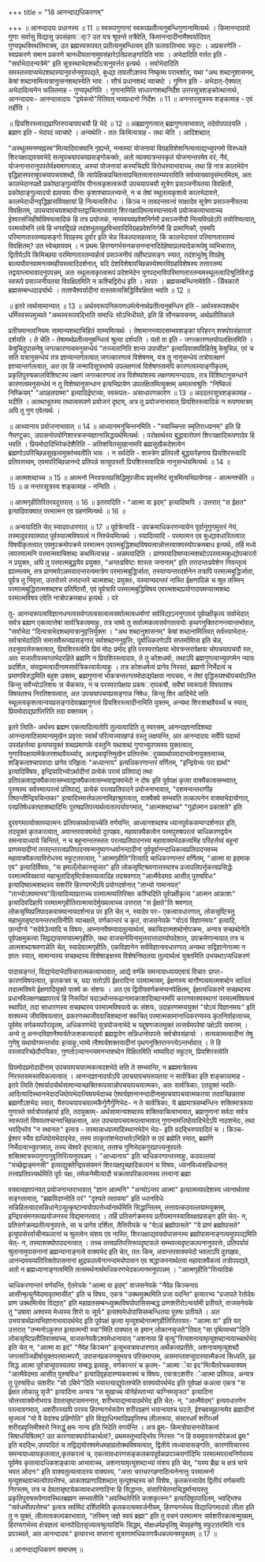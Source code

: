 +++
title = "18 आनन्दाद्यधिकरणम्"

+++
॥ आनन्दादयः प्रधानस्य ॥ 11 ॥ स्वरूपगुणानां स्वरूपप्रतीत्यनुबन्धिगुणानामित्यर्थः । किमानन्दादयो गुणाः सर्वासु विद्यासु उपसंहायर्ाः? उत यत्र श्रूयन्ते तत्रैवेति, किमानन्दादीनामैश्वर्यादिवत् गुण्यपृथक्स्थितिमात्रम्, उत ब्रह्मस्वरूपवत् प्रतीत्यनुबन्धित्वम् इति फलफलिभावः स्फुटः । अप्रकरणेति - स्वप्रकरणे समान प्रकरणे चानधीयतानामुपसंहारेऽतिप्रसङ्गादिति भावः । अभेदादिति वर्त्तत इति - "सर्वाभेदादन्यत्रेमे" इति सूत्रस्थाभेदशब्दोऽत्रानुवर्त्तत इत्यर्थः । सर्वाभेदादिति समस्तस्याप्यभेदशब्दस्यानुवर्त्तनमुपपद्यते, बुध्द्या तावर्तोऽशस्य निष्कृष्य परामर्शात्, यथा "अथ शब्दानुशासनम्, केषां शब्दानामित्यत्रानुासनशब्दस्येति भावः । सौत्रं प्रधानशब्दं व्याचष्टे । गुणिन इति - अभेदात्-ऐक्यात् अभेदादित्यनेन फलितमाह - गुण्यपृथगिति । गुणानामिति साधारणशब्दनिर्देश उत्तरसूत्रशङ्कोत्थानार्थः, आनन्दादयः- आनन्दत्वादयः "द्व्येकयो"रितिवत् भावप्रधानो निर्देशः ॥ 11 ॥ अनन्तरसूत्रस्य शङ्कामाह - एवं तर्हीति ।

॥ प्रियशिरस्त्वाद्यप्राप्तिरुपचायपचयौ हि भेदे ॥ 12 ॥ अब्रह्मगुणत्वात् ब्रह्मगुणत्वाभावात्, तदेवोपपादयति । ब्रह्मण इति - भेदपदं व्याचष्टे । अन्यथेति - ततः किमित्यत्राह - तथा चेति । आदिशब्दात्

"अस्थूलमनण्वह्नस्व"मित्यादिवाक्यानि गृह्यन्ते, नन्वस्यां योजनायां विग्रहविशेशनित्यत्वाद्यभ्युपगमो विरुध्यते शिरःपक्षाद्यवयवभेदे सत्युपचयापचयप्रसङ्गोकक्तेः, अतो व्याक्यात्रन्तरकृतं योजनान्तरमेव वरं, नैवं, योजनान्तरानुपपत्तेर्वक्ष्यमाणत्वात्, अस्यां योजनायां कस्यचिदपि विरोधस्याभावाच्च, तथा हि नात्र कालभेदेन वृद्धिहासपराबुपचयापचयशब्दौ, किं त्वापेक्षिकप्रचितत्वाप्रचितत्वतारतम्यपराविति सर्वव्याख्यातृसंमतमिदम्, अतः कालभेदानपक्षौ प्रकोष्ठाङ्गुल्योरिव पीनत्वकृशत्वरूपौ उपचयापचयौ सूत्रेण प्रसञ्जनीयतया विवक्षितौ, प्रकोष्ठाङ्गुल्यादयो ह्यवयवाः पीनाः कृशाश्चापलभ्यन्ते, न च तेषां स्थूलत्वकृशत्वे कालभेदायत्ते, कालभेदाधीनवृद्धिह्रासविवक्षायां हि नित्यत्वविरोधः । किञ्च न तावदन्तवत्त्वं साक्षादेव सूत्रेण प्रसञ्जनीयतया विवक्षितम्, उपचयापचयशब्दयोस्तद्वाचित्वाभावात् शिरःपक्षादिमत्त्वस्यान्तवत्वे प्रयोजकत्वाभावाच्च ईश्वरसंजिहीर्षाविषयत्वादिकं हि तत्र प्रयोजकं, नाप्यवयवप्रवेशनिर्गमौ प्रसञ्जनीयौ नित्यविग्रहेऽपि तयोरिष्यत्वात्, परमव्योमनि लये हि भगवद्विग्रहे तदंशभूतव्यूहविभावादिविग्रहप्रवेशनिर्गमौ हि प्रामाणिकौ, एवमपि परिमाणतारतम्यप्रसङ्गो विग्रहस्य दुर्वार इति चेन्न विकल्पासहत्वात्, किं कालभेदायत्तं परिमाणतारतम्यं विवक्षितम्? उत स्वेच्छायवम् । न प्रथमः हिरण्यगर्भसनकसनन्दनादिदेहेष्वाप्रलयादेकरूपेषु व्यभिचारात्, द्वितीयेऽपि किमिच्छया परमिाणतारतम्यार्हत्वं प्रसञ्जनीयं तर्हीष्टप्रसङ्गः स्यात्, तदंशभूतेषु विग्रहेषु बाल्ययौवनवामनत्वमहीयस्त्वादिदर्शनात्, यदि देशविशेषावच्छिन्नस्येश्वरविग्रहविशेषस्य तत्तारतम्यं तद्वयाप्त्यभावादनुपपन्नम्, अतः स्थूलत्वकृात्वरूपं प्रदेशभेदेन युगपद्भाविपरिमाणतारतम्यमस्थूलत्वादिश्रुतिविरुद्धं स्वरूपे प्रसञ्जनीयतया विवक्षितमिति न कश्चिद्विरोध इति । त्वपरः । ब्रह्मसम्बन्धिनामेवेति - अिैवकारो ब्रह्मसम्बन्धदार्ढ्यार्थः । ततश्चैश्वर्यादीनां वास्तवत्वसिद्धिर्विवक्षिता भवति ॥ 12 ॥

॥ इतरे त्वर्थसामान्यात् ॥ 13 ॥ अर्थस्वरूपनिरूपणधर्मत्वेनार्थप्रतीत्यनुबन्धिन इति - अर्थस्वरूपशब्देन धर्मिस्वरूपमुच्यते "अथस्वरूपवद्भिाति समाधिः सोऽभिधीयते, इति हि सौनकवचनम्, अर्थप्रतीतिकाले

प्रतीयमानत्वनियमः सामान्यशब्दाभिहितं साम्यमित्यर्थः । तेषामानन्त्यादसम्भवशङ्कां परिहरन् शक्योपसंहारतां दर्शयति । ते चेति - तेषामर्थप्रतीत्यनुबन्धित्वं श्रुत्या दर्शयति । यतो वा इति - जगत्कारणतयोपलक्षितमिति । केषुचिदुपासनेषु जगत्कारणत्वमनुसन्धेयं "तज्जलानिति शान्त उपासीत" इत्यादिवाक्यविहितेषु केषुचिन्न, एवं च सति यत्रानुसन्धेयं तत्र ज्ञाप्यान्तर्गतत्वात् जगत्कारणत्वं विशेषणम्, यत्र तु नानुसन्धेयं तत्रोपलक्षणं ज्ञाप्यान्तर्गतत्वात्, अत एव हि जन्मादिसूत्रभाष्ये उपलक्षणत्वं विशेषणत्वमपि कारणत्वस्याङ्गीकृतम्, प्रकृतिपुरुषकालविशिष्टस्य लक्षणं जगत्कारणत्वं तत्र विशेष्यांशस्य लक्षणमानन्दादयः, तत्र विशिष्टानुसन्धाने कारणत्वमनुसन्धेयं न तु विशेष्यानुसन्धान इत्यभिप्रायेण उपलक्षितमित्युक्तम् अमलत्वश्रुतिः "निष्किलं निष्क्रियम्" "अपहतपाष्मा" इत्यादिर्द्रष्टव्या, स्वरूपतः- असाधारणकारेण ॥ 13 ॥ अददतरसूत्रशङ्कामाह - यदीति । अतथाभूतस्य तथात्वरूपणे प्रयोजनं दृष्टम्, अत्र तु प्रयोजनाभावात् प्रियशिरस्त्वादिकं न रूपणमात्रम् अपि तु गुण एवेत्यर्थः ।

॥ आथ्यानाय प्रयोजनाभावात् ॥ 14 ॥ आध्यानमनुचिन्तनमिति - "स्याच्चिन्ता स्मृतिराध्यानम्" इति हि नैघण्टुकाः, उपासनोपयोगिशास्त्रजन्यज्ञानासिद्धयर्थमित्यर्थः । परोक्षार्थस्य बुद्धावारोपणं शिरःपक्षादिरूपणादेव हि भवति । प्रियमोदादिभिरेकदेशैरिति - अतिशयितसुखानामपि ब्रह्मसुखैकदेशत्वेन ब्रह्मणोऽपरिच्छिन्नसुखत्वमुक्तंभवतीति भावः । न सर्वदेति - शास्त्रेण प्रतिपत्तौ बुद्धयारेहणाय प्रियशिरस्त्वादि प्रतिपत्तव्यम्, एवमपरिच्छिन्नानन्दे प्रतिपन्ने सत्युपास्तौ प्रियशिरस्त्वादिकं नानुसन्धेयमित्यर्थः ॥ 14 ॥

॥ आत्मशब्दाच्च ॥ 15 ॥ आत्मनो निरवयत्वप्रसिद्धिमुपजीव्य प्रवृत्तमिदं सूत्रमित्यभिप्रायेणाह - आत्मनश्चेति ॥ 15 ॥ अ नन्तरसूत्रस्य शङ्कामाह - नन्विति ।

॥ आत्मगृहीतिरितरवदुत्तरात् ॥ 16 ॥ इतरवदिति - "आत्मा वा इदम्" इत्यादिष्वपि । उत्तरात् "स ईक्षत" इत्यादिवाक्यात् परमात्मन एव ग्रहणमित्यर्थः ॥ 16 ॥

॥ अन्वयादिति चेत् स्यादवधारणात् ॥ 17 ॥ पूर्वत्रेत्यादि - उपक्रमाधिकरणन्यायेन पूर्वानुगुणमुत्तरं नेयं, तस्मादुवरवाक्यात् पूर्वस्यात्मविषयत्वं न निश्चेयमित्यर्थः । स्यादित्यादि - परमात्मन एव बुध्द्यावधारितत्वात् विषयीकृतत्वात् एवमुपक्रमोपक्रमे परमात्मन एवात्मबुद्धिशब्दविषयत्वान्नोत्तरवाक्यस्योपक्रमबाध इत्यर्थः, तर्हि मध्ये त्वपरमात्मनि परमात्मवाचिशब्दः कथमित्यत्राह - अन्नमयादिति । प्राणमयादिष्वप्यात्मशब्दोऽपरमात्मबुध्द्योपचारतो न प्रयुक्तः, अपि तु परमात्मबुद्धयैव प्रयुक्तः, "अन्तःप्रविष्टः शास्ता जनानाम्" इति तत्तदन्तःप्रवेशेन नियन्तृत्वं ह्यात्मत्वम्, तत्र प्राणमयेऽन्नमयादन्तरत्वमात्रेण परमात्मबुद्धिर्जाता, तस्याप्यन्तरदर्शनेन तत्रापि परमात्मबुद्धिर्जाता, पूर्वत्र तु निवृत्ता, उत्तरोत्तरे तत्तदन्तरे चात्मशब्द; प्रयुक्तः, यस्यान्यदन्तरं नास्ति ईक्षणादिकं च श्रुत तस्मिन् परमात्मबुद्धिरात्मशब्दश्च प्रतिष्ठित्तौ, एवं पूर्वत्रापि परमात्मबुद्धिविषय एवात्मशब्दप्रयोगादयमप्यात्मशब्दः परमात्मविषय एवेति नात्रोपक्रमबाध इत्यर्थः । परे

तु- आनन्दरूपत्वविज्ञानधनत्वसर्वगतत्वसत्यत्वसर्वात्मत्वधर्माणां सर्वविद्याऽननुगतत्वं पूर्वपक्षीकृत्य सर्वाभेदात् सर्वत्र ब्रह्मण एकत्वात्तेषां सार्वत्रिकत्वमाहुः, तत्र भाष्ये तु सर्वात्मकत्वसर्वगतत्वयोः कृथगनुक्तिरानन्त्यान्तर्भावात्, "सर्वाभेदा "दित्यत्राभेदशब्दमात्रानुवृत्तिर्युक्ता । "अथ शब्दानुशासनम्" केषां शब्दानामितिवत् सर्वस्याभेदात्- सर्वत्राभेदादिति समासवैरूप्यप्रसङ्गात् सर्वशब्दाननुवृत्तिः, पूर्वाधिकरणेऽपि सप्तर्मामिास इति चेन्न, तदनुपपत्तेरुक्तत्वात्, प्रियशिरस्त्वेति प्रियं मोदः प्रमोद इति परस्परापेक्षया भोवत्रन्तरापेक्षया चोपचयापचयौ स्तः, अतः सजातीयस्वगतभेदरहिते ब्रह्मणि न प्रियशिरस्त्वादयः, ते तु कोशधर्माः, तथाऽपि ब्रह्मगुणत्वाभ्युपगमेन न्यायः प्रदर्शितः, संयद्वामत्वादीनामसार्वत्रिकत्वायेत्याहुः । तत्र कोशधर्मत्वं प्रागेव निरस्तं, ब्रह्मणो निर्भेदत्वं च प्रमाणविरुद्धमिति बहुश उक्तम्, ब्रह्मगुणानां भोकत्रन्तरगतमोदाद्यपेक्षया नापचयः, न तेषां वृद्धिरूपश्चोपचयोऽस्ति किन्तु सर्वेभ्योऽतिशयः स चैकरूपः, न च परस्परापेक्षया प्रकषर्ापकर्षौ, सर्वेषां स्वरूपतो विषयतश्च विषयतश्च निरतिशयत्वात्, अत उपचयापचयप्रसङ्गान्न निषेधः, किन्तु शिर आदिभेदे सति स्थूलत्वकृशत्वान्वयप्रसङ्गादेवाब्रह्मगुणत्वं प्रियशिरस्त्वादीनामिति युक्तम्, अन्यथा शिरःशब्दवैयर्थ्यं च स्यात्, प्रियमोदाद्यप्राप्तिरिति तदा वक्तव्यम् ।

इतरे त्विति- अर्थस्य ब्रह्मण एकत्वादित्यतोपि तुल्यत्वादिति तु स्वरसम्, आनन्दज्ञानादिशब्दा आनन्दत्वादिसामान्यमुखेन प्रवृत्ताः स्वार्थं परित्यज्याखण्डं वस्तु लक्षयन्ति, अत आनन्दादयः सर्वेपि पदार्था उपसंहर्त्तव्या इत्यप्ययुक्तं शब्दप्रमाणके वस्तुनि यथाशब्दं गुणाभ्युपगमस्य युक्तत्वात्, गुणाविवक्षायामेकेतरशब्दवैयर्थ्याद्, अतद्वयावृत्तिमुखेन प्रतिपत्तेमर्ुख्यार्थापवादाभावेनायुक्तत्वाच्च, शङ्किताश्चापवादाः प्रागेव परिहृताः "अध्यानाय" इत्यधिकरणान्तरं वर्णितम्, "इन्द्रियेभ्यः परा ह्यर्था" इत्यादिर्विषयः, इन्द्रियादिभ्योऽर्थादीनां प्रत्येकं परत्वं प्रतिपाद्यं तथा प्रतिपन्नत्वाद्वाक्यैकत्वासम्भवाद्वाक्यैकत्वासम्भवाद्वाक्यभेदो न दोषः इति पूर्वपक्षं कृत्वा वाक्यैकत्वसम्भवात्, पुरुषस्य सर्वस्मात्परत्वं प्रतिपाद्यं, प्रत्येकं परत्वप्रतिपादने प्रयोजनाभावात्, "दशमन्वन्तराणीह तिष्ठन्तीन्द्रियचिन्तका" इत्यादिस्मार्त्तफलानामिहाश्रुतत्वात्, वाक्यैक्ये सम्भवति तत्कल्पनेन वाक्याभेदायोगात्, परप्रतिषेधकाष्ठाशब्दादिभिः पुरुषप्रतिपत्त्यर्थत्वतात्पर्यावगमात्, "आत्मशब्दाच्च" "गूढोत्मान प्रकाशते" इति

दुरवगमतयोक्तस्यात्मनः प्रतिपत्त्रयर्थत्वाच्चेति वर्णयन्ति, आध्यानशब्दश्च ध्यानपूर्वकसम्यग्दर्शनपर इति, तदयुक्तं कृतकरत्वात्, अवान्तरवाक्यभेदो दुरपह्रवः, महावाक्यैकत्वेन परमपुरुषपरत्वं चाधिकरणद्वयेन समन्वयाध्याये चिन्तितं, न च बहूनान्ततस्ततः परत्वप्रतिपादनस्य महावाक्यभेदकत्वमिह परिहर्त्तव्यं बहूनां प्राणमयादीनां तत्तदन्तरत्वप्रतिपादनवन्मनुष्यगन्धर्वानन्दादीनां पूर्वपूर्वानन्दाधिकत्वप्रतिपादनवच्च महावाक्यैकत्वाविरोधस्य स्फुटतरत्वात्, "आत्मगृहीति"रित्यादि चाधिकरणान्तरं वर्णितम्, "आत्मा वा इदमाक एव" इत्यादिर्विषयः, "स इमाल्ँलोकानसृजत" इति लोकसृष्टिश्रवणात्तस्याश्च प्रजापतिपर्त्तृकत्वप्रसिद्धेः परमात्मविवक्षायां महाभूतादिसृष्टिर्वक्तव्यत्वादिह तदश्रवणात् "आत्मैवेदमग्र आसीत् पुरुषविधः" इत्यादिष्वात्मशब्दस्य सशरीरे हिरण्यगर्भेऽपि प्रयोगदर्शनात् "ताभ्यो गामानयत्" "ताभ्योऽश्वमानय"दित्यादिव्याप्राराच्च परमात्मव्यतिरिक्तः कश्चिदिति पूर्वपक्षीकृत्य "आत्मन आकाशः" इत्यादिवदिहापि परमात्मगृहीतिरात्मत्वादेर्मुख्यत्वाच्च उत्तरात् "स ईक्षते"ति श्रवणात् लोकसृष्यिप्रतिपादकवाक्यान्वयदर्शनान्न पर इति चेत् न, स्यादेव परः- एकत्वावधारणात्, लोकसृष्टिस्तु महाभूतसृष्टयनन्तरभाविनीति व्याचक्षते, वर्णकान्तरं च कृतं, वाजसनेयके "योऽयं विज्ञानमयः" इत्यादि, छान्दोग्ये "सदेवे3त्यादि च विषयः, आम्नानवैषम्यादतुल्यार्थत्वं, क्कचिदात्मशब्देनोपक्रमः, अन्यत्र सच्छब्देनेति पूर्वपक्षमुकत्वा सिद्वद्यायामप्यात्मगृहीतिः, यथा वाजसनेयिनामुत्तरात्तादाम्योपदेशात्, उपक्रमेणान्वयात् तत्र च आत्मशब्दाश्रवणान्नेति चेत्, स्यादेवात्मगृहीतिः, एकविज्ञानेन सर्वविज्ञानावधारणात् अन्यथा सद्विज्ञानेनात्मा न ज्ञातः स्यात्, सामान्यस्य सच्छब्दस्य विशेषाङ्क्षस्य विशेषनिष्ठतया तुल्यार्थत्वं युक्तमिति उभयथाऽप्यधिकरणं

पादासङ्गतं, विद्याभेदाभेदविचारात्मकत्वाभावात्, आद्ये वर्णके समन्वयाध्यायएवायं विचारः प्राप्तः- कारणविषयत्वात्, कृतकत्रवं च, यदा सतोऽपि ईक्षरादिना परमात्मत्वम्, ईक्षणस्य चागौणत्वमात्मशब्देन साधितं तदात्मविषये ईक्षणादियुक्ते वाक्ये कः संशयः । अत एव द्वितीयवर्णकमप्यनपेक्षितम्, ईक्षत्यधिकरणे सच्छब्दस्य प्रधानविलक्षणब्रह्मपरत्वं हि निरूपितं यदाऽर्थान्तरूढानामाकाशादिाब्दानामपि कारणवाक्यस्थानां परमात्मविषयत्वं स्थापितं, तदा साधारणस्य सच्छब्दस्य परमात्मविषयत्वे कः संशयः, उदाहरणमप्ययुक्तं "योऽयं विज्ञानमयः" इति वाक्यस्य जीवविषयत्वात्, प्रकरणस्थजीववाचिशब्दानां क्कचित् परमात्मसामानाधिकरण्यस्य कृतनिर्वाहत्वाच्च, पूर्वमेव वर्णकमपरैरादृतम्, अधिकरणभेदे सूत्रयोजनाभेदे च यद्दूषणजातमुक्तं तत्सर्वमपरेषां पक्षेऽपि समानम् । अन्ये तु अनन्दविज्ञानैश्वर्यतेजःशकत्यादयो ब्रह्मद्वारेण सन्निधानोपपत्तेः सर्वत्रोपसंहार्याः । सत्यकामत्वादीनां तेषु गुणेषु यथायोगमन्तर्भावः इत्याहुः,भाष्ये त्वैश्वर्यशक्तयादीनां पृथगनुक्तिरानन्त्येऽन्तर्भावात् । ते हि वस्त्वपरिच्छेदौपयिकाः, गुणतोऽप्यानन्त्यमनन्तशब्देन विक्षितमिति भाष्यविदां स्फुटम्, प्रियशिरस्त्वेति

प्रियमोदप्रमोदादीनाम् उपचयापचयात्मकत्वदशभेदे सति ते सम्भवन्ति, न ब्रह्ममात्रेतस्य निरस्तसमस्तविकल्पत्वात् । आनन्दज्ञानादयोऽपि उपचयापचयरूपतया न सार्वत्रिका इति शङ्कायामाह - इतरे त्विति ऐश्वर्यादयोर्थसामान्याच्छक्तिरूपत्वान्नोपचयापचयात्मकाः, अतः सार्वत्रिकाः, एतदुक्तं भवति- आदित्यादिस्थानभेदादधिष्ठेयभेदात्विषयभेदाच्च ऐश्वर्यज्ञानानन्दादीनामुपचयापचयात्मकतया तदवच्छिन्नतया ब्रह्मर्णोऽशभेदः स्यात्, यैरुपचयापचयात्मकैर्गुणैर्गुणिभेदः- न ते सार्वत्रिकाः, ये ब्रह्ममात्रसम्बन्धिनः शक्तिमात्ररूपा गुणास्ते सर्वत्रोपसंहार्या इति, तदयुक्तम्- अर्थसामान्यशब्दस्य शक्तिवाचित्वाभावात्, ब्रह्मगुणानां सर्वदा सर्वत्र स्वरूपतो विषयतश्चानवच्छिन्नत्वात्, अत उपचयापचयरूपत्वाभावात् गुणानामधिष्ठेयादिभेदेऽपि नाठशभेदः, तथा भवद्भिरेव "न स्थानतः" इत्यत्र - तस्मान्नाध्यात्मादिस्थानभेदेन भेदः- इति वदद्भिरुपपादितं च । किञ्च- ईश्वर स्यैव ह्यधिष्ठेयभेदाद्भेदः, तस्य तत्कृतांशभेदाभावेऽभिहिते स एवं ब्रह्मेति स्यात्, ब्रह्मणि निर्भेदत्वाभ्युपगमात्, तस्य चेश्वरे दृष्टत्वात्, ततश्च गुणिभेदकगुरप्राप्त्यनुपपत्तेः शक्तिमात्ररूपगुणानुवृत्तिरित्यनुपपन्नम् । "आध्यानाय" इति चाधिकरणान्तरमाहुः, कठवल्लयां "यच्छेद्वाङ्मनसी" इत्याद्युक्तेन्द्रियसंयमनं शिरःपक्षपुच्छादिकल्पनं च विषयः, ध्यानविध्यसन्निधानात् तत्त्वप्रतिपत्त्यर्थमिति पूर्वः पक्षः, तमेकनेमीत्यादौ चक्रत्वपरिकल्पनस्य तत्त्वानां ब्रह्मा

वयवत्वज्ञापनवत् प्रयोजनान्तराभावात् "ज्ञान आत्मनि" "अन्योऽन्तर आत्मा" इत्यात्मव्यपदेशस्य ध्यानार्थतया सङ्गतत्वात्, "ब्रह्मविदाप्नोति परं" "दृश्यते त्वग्रयया" इति ध्धानविधेः सन्निहितत्वादसन्निधानेऽप्युत्कृष्टान्वयोपपत्तेर्ध्यानार्थमिति सिद्धान्तितम्, तत्तावत्कठवल्लयामयुक्तम्, इन्द्रियसंमनरूपप्रयोजनस्य विद्यमानत्वात् । तर्हि प्रतिसर्गक्रमस्य प्रतीयमानस्याविवक्षाप्रसङ्ग इति चेत्- न, प्रतिसर्गक्रमप्रतीत्यनुपपत्तेः, सा च प्रागेव दर्शिता, तैत्तिरीयके च "येऽन्नं ब्रह्मोपासते" "ये प्राणं ब्रह्मोपासते" इत्युपासेरर्वाचीनफलानां च श्रुतत्वेन संशय एव नास्ति, शिरःपक्षाद्यवयवोपासनस्य ब्रह्मोपासनाङ्गत्वमुपपाद्यमिति चेत्- न, तस्याशक्योपपादनत्वात् । तच्च तत्त्वप्रतिपत्तिरूपदृष्टफले सम्भवत्यदृष्टकल्पनानुपपत्तेः, प्रतिपर्यायं श्रुतानामुपासनानां ब्रह्मन्यानाङ्गत्वे वाक्यभेद इति चेत्, ततः किम्, अवान्तरवाक्यभेदो भवताऽपि दुरपह्रवः, आनन्दमयव्यतिरिक्तोपासनानां क्षुद्रफलत्वेनानन्दमयोपासन एव श्रद्धाजननार्थतया महावाक्यैकत्वं तत्रोपपद्यते, अतो न ब्रह्मध्यानाङ्गत्वमिति तत्समर्थनार्थमधिकरणभेदकल्पनमनुपपन्नम् । "आत्मगृहीति"रित्यादिकं

चाधिकरणान्तरं वर्णयन्ति, ऐतरेयके "आत्मा वा इदम्" वाजसनेयके "नैवेह किञ्चनाग्र आसीन्मृत्युनैवेदमावृतमासीत्" इति च विषयः, एकत्र "उक्थमुक्थमिति प्रजा वदन्ति" इत्यारभ्य "प्रजापते रेतोदेवः प्राण उक्थमित्येव विद्यात्" इति महाव्रतसम्बन्ध्युक्थविषयोपासिसम्बद्ध प्राणशरीरोऽन्वर्यामी प्रतीयते, वाजसनेयके तु "उषावा अश्वस्य मेध्यस्य शिरो यः सूर्यः" इत्यश्वमेधोपासिसम्बन्धितया पुरुषः प्रतीयते । अत उभयत्रार्थप्रत्यभिज्ञानाभावादर्थभेद इति पूर्वपक्षं कृत्वा मृत्युशब्देनात्मगृहीतिरितरवत्- "आत्मा वा" इति वत् उत्तरात् "तन्मनोऽकुरुत इत्यात्मन्वी स्या"मिति वाक्यात् स इमान् लोकानसृजते"तिवत् "सा पृथिव्यभव"दिति लोकसृष्टिप्रतीतिवाक्याच्च, वाजसनेयकैऽश्वमेधान्वयात् "अशनाया हि मृत्यु"रित्यशनायामृत्युशब्दान्वयाच्चार्थभेद इति चेत् न, "आत्मा वा इदं" "नैवेह किञ्चन" इत्युभयत्रावधारणात् अर्थैकत्वप्रतीतेः, अशनायामृत्युशब्दौ जगत्सञ्जिहीर्षायुक्तपरमात्मपरौ, उपासनप्रकरणमुमयत्र परिसमाप्तम्, असमाप्तावप्युपास्यात्मैकत्वं सिध्यति, इह सिद्ध आत्मा पूर्वत्राप्युपास्यतया सम्बद्ध इत्याहुः, वर्णकान्तरं च कृतम्- "आत्मा ेवा इद"मित्यैतरेयकवाक्यम् "आत्मैवेदमग्र आसीत् पुरुषविधः" इत्यादिवृहदारण्यकवाक्यं च विषयः, एकत्राऽशरीरः ेआत्मा प्रतिपन्नः, अन्यत्र तु पुरुषविधः सशरीरः "सो ऽबिभे"दिति भयारत्याद्युपेतश्चेति वाक्ययोरर्थभेद इति पूर्वपक्षं कअत्वा एकत्र "स ईक्षत लोकान्नु सृजै" इत्यादिना अन्यत्र "स मुखाच्च योनेर्हस्ताभ्यां चाग्निमसृजत" इत्यादिना चोत्तरवाक्येनोभयत्र देवतासृष्टयामननात्, शरीभयाद्यन्वयादर्थभेद इति चेत्- न, "आत्मैवेदम्" इत्यवधारणेन परत्वावगमात्, अशरीरस्यापि परस्य हिरण्यगर्भरूपेण शरीरग्रहणं भयान्वयश्च घटते, ईश्चवव्यूहानामेव ब्रह्मादीनां सृज्यत्वं "यो वै वेदांश्च प्रहिणोति" इति विद्याधिगमादिप्रवृत्तिश्च लीलारूपा, संसारधर्मं शरीरधर्मं शरीरप्रवृत्तिमीश्वरो निरुद्धुं क्षमः नान्य इति भिदेति वणर्यन्ति । अत्र व्रूमः- किमत्रोपासनयोरेकत्वं सिषाधयिषितम्? उत कारणवाक्ययोरेकार्थत्वं?, प्रथमस्तुभवद्भिरेव निरस्तः "न हि वयमुपासनयोरेकत्वं व्रूमः" इति वदद्भिः,उपपादितं च तद्विद्ययोरश्वमेधमहाव्रतोक्थविषयत्वात्, द्वितीये त्वध्यायासङ्गतिः, कारणविचारस्य समन्वयाध्यायकृतत्वात्,कृतकरत्वं च, एकत्वावधारणसङ्कलकपपूर्वकप्रपञ्चसर्गादिभिः परमात्मपरत्वनिर्णयस्य पूर्वमेव कृतत्वादधिकशङ्काया आभावाच्च, अशनायामृत्युशब्दाभ्यां संशय इति चेत्, "यस्य ब्रैह्म च क्षत्रं चाभे भवत ओदनः" इति वाक्यतुल्यत्वादस्य वाक्यस्य, "अत्ता चराचरगहणादित्यनेनात्तुः परमात्मनो मृत्युशब्दवाच्यत्वोपपत्तेश्च, आकाशप्राणादिशब्दात् मृत्युशब्दस्य को विशेषः, कृतकरत्वादेव द्वितीयं वर्णकमपि निरस्तम्, तत्र च देवतासृष्टयेकत्वावधारणादिना हि सिद्धान्तः, संसारिचेतनाचिद्धर्मान्वयस्तु प्रकृतिपुरुषरूपेणावस्थितब्रह्मण सम्भवतीति "अवस्थितेरिति काशकृत्स्नः" इत्यादिषूपपादितम्, भवद्भिश्च "सर्वधर्मोपपत्तेश्च" इत्यत्र सर्वमिदं दर्शितमिति कृतकरत्वमवर्जनीयम्, हिरण्यगर्भस्य विद्याधिगमादयो लीला इति तु न युक्तं, लीलात्वकल्पकाभावात्, "तस्मिन् जज्ञे स्वयं ब्रह्मा" इति तु वचनं परमात्मनः सर्वशरीरकत्वन्मुख्यम्, हिरण्यगर्भस्य क्षेत्रज्ञत्वं चानपोदितसृज्यत्वश्रुत्यादिभिः सिद्धम्, मोक्षधर्मप्रभृतिषु चेपवृहणेषु स्फुटतरमिति नात्र प्रपञ्च्यते, अत आनन्दादयः" इत्यारभ्य सप्तानां सूत्राणामधिकरणत्रैधकल्पनमयुक्तम् ॥ 17 ॥

॥ आनन्दाद्यधिकरणं समाप्तम् ॥

